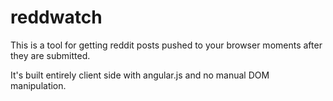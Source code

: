 reddwatch
=========

This is a tool for getting reddit posts pushed to your browser moments after they are submitted.

It's built entirely client side with angular.js and no manual DOM manipulation.
